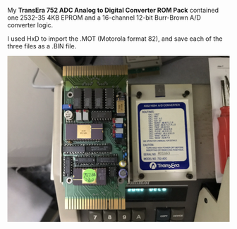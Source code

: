 My **TransEra 752 ADC Analog to Digital Converter ROM Pack** contained one 2532-35 4KB EPROM and a 16-channel 12-bit Burr-Brown A/D converter logic. 

I used HxD to import the .MOT (Motorola format 82), and save each of the three files as a .BIN file.  

![Label and PCB front](./752-ADC_BackofBoardAndCover.JPEG)

